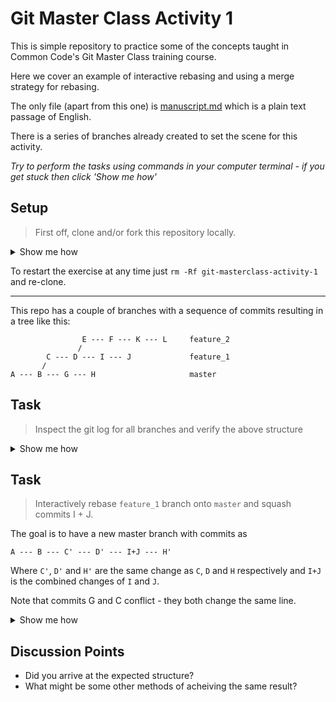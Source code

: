 # Git Master Class Activity 1

This is simple repository to practice some of the concepts taught in Common Code's Git Master Class training course.

Here we cover an example of interactive rebasing and using a merge strategy for rebasing.

The only file (apart from this one) is [manuscript.md](https://github.com/commoncode/git-masterclass-activity-1/blob/master/manuscript.md) which is a plain text passage of English.

There is a series of branches already created to set the scene for this activity.

_Try to perform the tasks using commands in your computer terminal - if you get stuck then click 'Show me how'_ 

## Setup

> First off, clone and/or fork this repository locally.

<details><summary>Show me how</summary>
    
    mkdir commoncode
    cd commoncode
    git clone git@github.com:commoncode/git-masterclass-activity-1.git
    cd git-masterclass-activity-1
    
</details>

To restart the exercise at any time just `rm -Rf git-masterclass-activity-1` and re-clone.

-------------------------

This repo has a couple of branches with a sequence of commits resulting in a tree like this:

```
                E --- F --- K --- L     feature_2
               /
        C --- D --- I --- J             feature_1
       /
A --- B --- G --- H                     master

```
## Task
>Inspect the git log for all branches and verify the above structure

<details><summary>Show me how</summary>

    # The --all flag specifies all branches
    git log --graph --oneline --all

</details>

## Task
> Interactively rebase `feature_1` branch onto `master` and squash commits I + J.

The goal is to have a new master branch with commits as 
```
A --- B --- C' --- D' --- I+J --- H' 
```

Where `C'`, `D'` and `H'` are the same change as `C`, `D` and `H` respectively and `I+J` is the combined changes of `I` and `J`.

Note that commits G and C conflict - they both change the same line.

<details><summary>Show me how</summary>

    # Rebase feature_1 onto master
    git checkout master
    git rebase feature_1 
    ## Commits G and C' conflict - however we want C' as our latest change. Open up your idea and select C' change
    ## Open up your idea and select C.
    git rebase --skip
    ## Commit H conflicts with feature_1 current state. Select H' change over feature_1.
    git add .
    git rebase --contiue

    # Squash J into I
    git checkout feature_1
    git rebase -i HEAD~6
    # in the rebase file, change line three to: squash 0d45141 J - incredible
    # in the commmit message file make the commit text: I+J - understanding and incredible
    

</details>

## Discussion Points
- Did you arrive at the expected structure?
- What might be some other methods of acheiving the same result?
